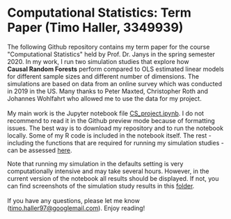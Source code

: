 # Computational Statistics: Term Paper (Timo Haller, 3349939)

The following Github repository contains my term paper for the course "Computational Statistics" held by Prof. Dr. Janys in the spring semester 2020. 
In my work, I run two simulation studies that explore how <nobr>**Causal Random Forests**</nobr> perform compared to OLS estimated linear models for different sample sizes and different number of dimensions. The simulations are based on data from an online survey which was conducted in 2019 in the US. Many thanks to Peter Maxted, Christopher Roth and Johannes Wohlfahrt who allowed me to use the data for my project.<br>
<br>
My main work is the Jupyter notebook file [CS_project.ipynb](https://github.com/thaller97/Computational-Statistics-Project/blob/master/CS_project.ipynb). I do not recommend to read it in the Github preview mode because of formatting issues. The best way is to download my repository and to run the notebook locally. Some of my R code is included in the notebook itself. The rest - including the functions that are required for running my simulation studies - can be assessed [here]().


Note that running my simulation in the defaults setting is very computationally intensive and may take several hours. However, in the current version of the notebook all results should be displayed. If not, you can find screenshots of the simulation study results in this [folder](https://github.com/thaller97/Computational-Statistics-Project/tree/master/Simulation%20Results). <br>
<br>
If you have any questions, please let me know (timo.haller97@googlemail.com). Enjoy reading!







